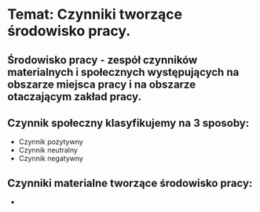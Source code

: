 # Temat: Czynniki tworzące środowisko pracy.
## Środowisko pracy - zespół czynników materialnych i społecznych występujących na obszarze miejsca pracy i na obszarze otaczającym zakład pracy.
## Czynnik społeczny klasyfikujemy na 3 sposoby:
- Czynnik pozytywny
- Czynnik neutralny
- Czynnik negatywny
## Czynniki materialne tworzące środowisko pracy:
- 
